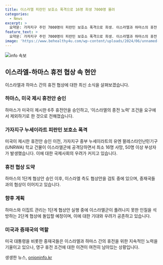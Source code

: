 ```yaml
---
title: 이스라엘 피란민 보호소 폭격으로 16명 희생 7000명 몰려
categories:
  - News
excerpt: >
  요약문: 가자지구 주민 7000명이 피란민 보호소 폭격으로 희생. 이스라엘과 하마스의 휴전 협상 긴장. 하마스 미국 제시 6주 휴전안 승인. 이스라엘 공격 전 경고 부정. 하마스 완전 6주 휴전 요구, 이스라엘 항의. 협상 압박 가중.
feature_text: >
  요약문: 가자지구 주민 7000명이 피란민 보호소 폭격으로 희생. 이스라엘과 하마스의 휴전 협상 긴장. 하마스 미국 제시 6주 휴전안 승인. 이스라엘 공격 전 경고 부정. 하마스 완전 6주 휴전 요구, 이스라엘 항의. 협상 압박 가중.
image: 'https://www.behealthy4u.com/wp-content/uploads/2024/06/unnamed-file.png'
---
```


<p><img src="https://www.behealthy4u.com/wp-content/uploads/2024/06/unnamed-file.png" alt="info 속보" /></p>

<h2 data-ke-size="size26">이스라엘-하마스 휴전 협상 속 현안</h2>

<p data-ke-size="size16">이스라엘과 하마스 간의 휴전 협상에 대한 최신 소식을 살펴보겠습니다.</p>

<h3>하마스, 미국 제시 휴전안 승인</h3>

<p data-ke-size="size16">하마스가 미국이 제시한 6주 휴전안을 승인하고, ‘이스라엘의 종전 노력’ 조건을 요구에서 제외하기로 한 것으로 전해졌습니다.</p>

<h3>가자지구 누세이라트 피란민 보호소 폭격</h3>

<p data-ke-size="size16">미국이 제시한 휴전안 승인 이전, 가자지구 중부 누세이라트의 유엔 팔레스타인난민기구(UNRWA) 학교 건물이 이스라엘군에 공격당하면서 최소 16명 사망, 50명 이상 부상자가 발생했습니다. 이에 대한 국제사회의 우려가 커지고 있습니다.</p>

<h3>휴전 협상 도약</h3>

<p data-ke-size="size16">하마스의 1단계 협상안 승인 이후, 이스라엘 측도 협상안을 검토 중에 있으며, 중재국들과의 협상이 이어지고 있습니다.</p>

<h3>향후 계획</h3>

<p data-ke-size="size16">하마스와 이집트 관리는 1단계 협상안 실행 중에 이스라엘군이 풀려나지 못한 인질을 석방하는 2단계 협상에 돌입할 예정이며, 이에 대한 기대와 우려가 공존하고 있습니다.</p>

<h3>미국과 중재국의 역할</h3>

<p data-ke-size="size16">미국 대통령을 비롯한 중재국들은 이스라엘과 하마스 간의 휴전을 위한 지속적인 노력을 기울이고 있으나, 영구 휴전 조건에 대한 이견이 여전히 남아있는 상황입니다.</p>
생생한 뉴스, <a href="https://onioninfo.kr" rel="dofollow">onioninfo.kr</a>


